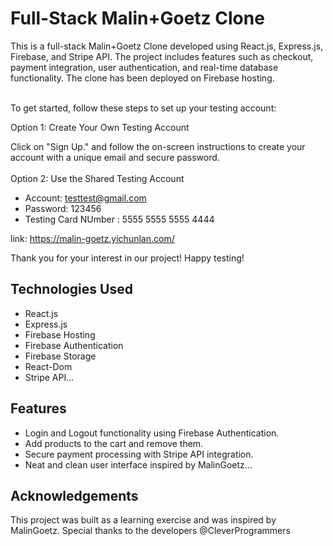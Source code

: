 # Full-Stack Malin+Goetz Clone
This is a full-stack Malin+Goetz Clone developed using React.js, Express.js, Firebase, and Stripe API. 
The project includes features such as checkout, payment integration, user authentication, and real-time database functionality. 
The clone has been deployed on Firebase hosting. <br/><br/>



To get started, follow these steps to set up your testing account:

Option 1: Create Your Own Testing Account

Click on "Sign Up." and follow the on-screen instructions to create your account with a unique email and secure password. <br/><br/>
Option 2: Use the Shared Testing Account 

* Account: testtest@gmail.com <br/>
* Password: 123456
* Testing Card NUmber : 5555 5555 5555 4444

link: https://malin-goetz.yichunlan.com/

Thank you for your interest in our project! Happy testing!


## Technologies Used
* React.js
* Express.js
* Firebase Hosting
* Firebase Authentication
* Firebase Storage
* React-Dom
* Stripe API...

## Features
* Login and Logout functionality using Firebase Authentication.
* Add products to the cart and remove them.
* Secure payment processing with Stripe API integration.
* Neat and clean user interface inspired by MalinGoetz...

## Acknowledgements
This project was built as a learning exercise and was inspired by MalinGoetz. 
Special thanks to the developers @CleverProgrammers


